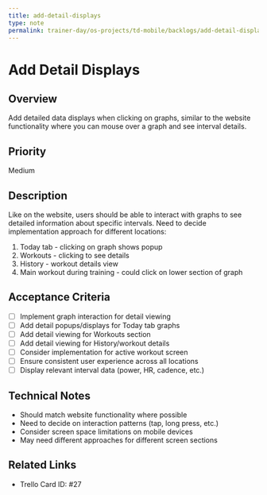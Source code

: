 ```yaml
---
title: add-detail-displays
type: note
permalink: trainer-day/os-projects/td-mobile/backlogs/add-detail-displays
---
```


# Add Detail Displays

## Overview
Add detailed data displays when clicking on graphs, similar to the website functionality where you can mouse over a graph and see interval details.

## Priority
Medium

## Description
Like on the website, users should be able to interact with graphs to see detailed information about specific intervals. Need to decide implementation approach for different locations:

1. Today tab - clicking on graph shows popup
2. Workouts - clicking to see details  
3. History - workout details view
4. Main workout during training - could click on lower section of graph

## Acceptance Criteria
- [ ] Implement graph interaction for detail viewing
- [ ] Add detail popups/displays for Today tab graphs
- [ ] Add detail viewing for Workouts section
- [ ] Add detail viewing for History/workout details
- [ ] Consider implementation for active workout screen
- [ ] Ensure consistent user experience across all locations
- [ ] Display relevant interval data (power, HR, cadence, etc.)

## Technical Notes
- Should match website functionality where possible
- Need to decide on interaction patterns (tap, long press, etc.)
- Consider screen space limitations on mobile devices
- May need different approaches for different screen sections

## Related Links
- Trello Card ID: #27